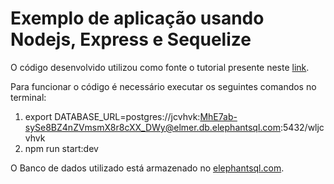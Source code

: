 # Exemplo de aplicação usando Nodejs, Express e Sequelize

O código desenvolvido utilizou como fonte o tutorial presente neste [link](https://scotch.io/tutorials/getting-started-with-node-express-and-postgres-using-sequelize).

Para funcionar o código é necessário executar os seguintes comandos no terminal:
1) export DATABASE_URL=postgres://jcvhvk:MhE7ab-sySe8BZ4nZVmsmX8r8cXX_DWy@elmer.db.elephantsql.com:5432/wljcvhvk
2) npm run start:dev

O Banco de dados utilizado está armazenado no [elephantsql.com](elephantsql.com).
